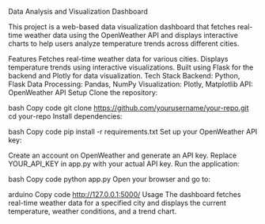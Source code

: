 Data Analysis and Visualization Dashboard

This project is a web-based data visualization dashboard that fetches real-time weather data using the OpenWeather API and displays interactive charts to help users analyze temperature trends across different cities.

Features
Fetches real-time weather data for various cities.
Displays temperature trends using interactive visualizations.
Built using Flask for the backend and Plotly for data visualization.
Tech Stack
Backend: Python, Flask
Data Processing: Pandas, NumPy
Visualization: Plotly, Matplotlib
API: OpenWeather API
Setup
Clone the repository:

bash
Copy code
git clone https://github.com/yourusername/your-repo.git
cd your-repo
Install dependencies:

bash
Copy code
pip install -r requirements.txt
Set up your OpenWeather API key:

Create an account on OpenWeather and generate an API key.
Replace YOUR_API_KEY in app.py with your actual API key.
Run the application:

bash
Copy code
python app.py
Open your browser and go to:

arduino
Copy code
http://127.0.0.1:5000/
Usage
The dashboard fetches real-time weather data for a specified city and displays the current temperature, weather conditions, and a trend chart.
